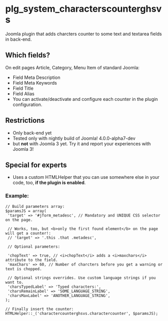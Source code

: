 # plg_system_characterscounterghsvs
Joomla plugin that adds charcters counter to some text and textarea fields in back-end.
## Which fields?
On edit pages Article, Category, Menu Item of standard Joomla:
- Field Meta Description
- Field Meta Keywords
- Field Title
- Field Alias
- You can activate/deactivate and configure each counter in the plugin configuration.
## Restrictions
- Only back-end yet
- Tested only with nightly build of Joomla! 4.0.0-alpha7-dev
- but **not** with Joomla 3 yet. Try it and report your experiences with Joomla 3!
## Special for experts
- Uses a custom HTMLHelper that you can use somewhere else in your code, too, **if the plugin is enabled**.
### Example:
```
// Build parameters array:
$paramsJS = array(
 'target' => '#jform_metadesc', // Mandatory and UNIQUE CSS selector on the page.

 // Works, too, but <b>only the first found element</b> on the page will get a counter!:
 // 'target' => '.this .that .metadesc',

 // Optional parameters:

 'chopText' => true, // <i>chopText</i> adds a <i>maxchars</i> attribute to the field.
 'maxChars' => 60, // Number of charcters before you get a warning or text is chopped.
	
 // Optional strings overrides. Use custom language strings if you want to.
 'charsTypedLabel' => 'Typed characters:',
 'charsRemainLabel' => 'SOME_LANGUAGE_STRING',
 'charsMaxLabel' => 'ANOTHER_LANGUAGE_STRING',
);

// Finally insert the counter:
HTMLHelper::_('charactercounterghsvs.charactercounter', $paramsJS);
```

